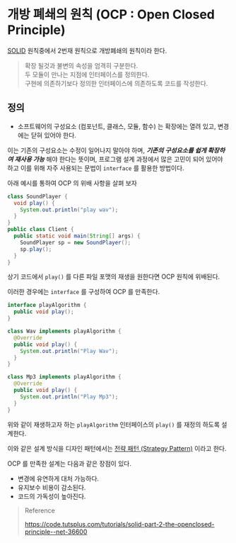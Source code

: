 # 개방 폐쇄의 원칙 (OCP : Open Closed Principle)

[SOLID](/book/03.-back-end/01.-java/01.-general/solid/) 원칙중에서 2번재 원칙으로 개방폐쇄의 원칙이라 한다.

> 확장 될것과 불변의 속성을 엄격히 구분한다.  
> 두 모듈이 만나는 지점에 인터페이스를 정의한다.  
> 구현에 의존하기보다 정의한 인터페이스에 의존하도록 코드를 작성한다.

## 정의

* 소프트웨어의 구성요소 (컴포넌트, 클래스, 모듈, 함수) 는 확장에는 열려 있고, 변경에는 닫혀 있어야 한다.

이는 기존의 구성요소는 수정이 일어나지 말아야 하며, _**기존의 구성요소를 쉽게 확장하여 재사용 가능**_ 해야 한다는 뜻이며, 프로그램 설계 과정에서 많은 고민이 되어 있어야 하고 이를 위해 자주 사용되는 문법이 `interface` 를 활용한 방법이다.

아래 예시를 통하여 OCP 의 위배 사항을 살펴 보자

```java
class SoundPlayer {
  void play() {
    System.out.println("play wav");
  }
}
public class Client {
  public static void main(String[] args) {
    SoundPlayer sp = new SoundPlayer();
    sp.play();
  }
}
```

상기 코드에서 `play()` 를 다른 파일 포맷의 재생을 원한다면 OCP 원칙에 위배된다.

이러한 경우에는 `interface` 를 구성하여 OCP 를 만족한다.

```java
interface playAlgorithm {
  public void play();
}

class Wav implements playAlgorithm {
  @Override
  public void play() {
    System.out.println("Play Wav");
  }
}

class Mp3 implements playAlgorithm {
  @Override
  public void play() {
    System.out.println("Play Mp3");
  }
}
```

위와 같이 재생하고자 하는 `playAlgorithm` 인터페이스의 `play()` 를 재정의 하도록 설계한다.

이와 같은 설계 방식을 디자인 패턴에서는 [전략 패턴 (Strategy Pattern)](/book/03.-back-end/01.-java/01.-general/design_pattern/strategy.html) 이라고 한다.

OCP 를 만족한 설계는 다음과 같은 장점이 있다.

* 변경에 유연하게 대처 가능하다.
* 유지보수 비용이 감소된다.
* 코드의 가독성이 높아진다.

> Reference
>
> https://code.tutsplus.com/tutorials/solid-part-2-the-openclosed-principle--net-36600